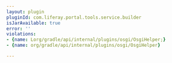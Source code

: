 ```yaml
---
layout: plugin
pluginId: com.liferay.portal.tools.service.builder
isJarAvailable: true
error: ''
violations:
- {name: Lorg/gradle/api/internal/plugins/osgi/OsgiHelper;}
- {name: org/gradle/api/internal/plugins/osgi/OsgiHelper}

---
```


